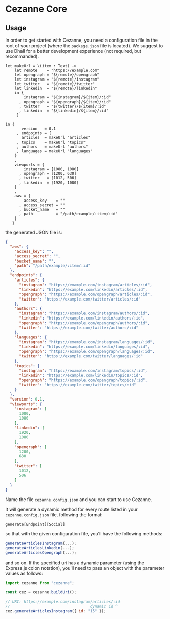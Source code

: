 # Cezanne Core

## Usage

In order to get started with Cezanne, you need a configuration file in the root of your project (where the `package.json` file is located).
We suggest to use Dhall for a better development experience (not required, but recommanded).

```dhall
let makeUrl = \(item : Text) ->
    let remote    = "https://example.com"
    let opengraph = "${remote}/opengraph"
    let instagram = "${remote}/instagram"
    let twitter   = "${remote}/twitter"
    let linkedin  = "${remote}/linkedin"
	in {
        instagram = "${instagram}/${item}/:id"
      , opengraph = "${opengraph}/${item}/:id"
      , twitter   = "${twitter}/${item}/:id"
      , linkedin  = "${linkedin}/${item}/:id"
     }

in {
	   version   = 0.1
	 , endpoints = {
       articles  = makeUrl "articles"
     , topics    = makeUrl "topics"
     , authors   = makeUrl "authors"
     , languages = makeUrl "languages"
   	}
    ,
    viewports = {
        instagram = [1080, 1080]
      , opengraph = [1200, 630]
      , twitter   = [1012, 506]
      , linkedin  = [1920, 1080]
    }
    ,
    aws = {
        access_key    = ""
      , access_secret = ""
      , bucket_name   = ""
      , path          = "/path/example/:item/:id"
    }
   }

```

the generated JSON file is:

```json
{
  "aws": {
    "access_key": "",
    "access_secret": "",
    "bucket_name": "",
    "path": "/path/example/:item/:id"
  },
  "endpoints": {
    "articles": {
      "instagram": "https://example.com/instagram/articles/:id",
      "linkedin": "https://example.com/linkedin/articles/:id",
      "opengraph": "https://example.com/opengraph/articles/:id",
      "twitter": "https://example.com/twitter/articles/:id"
    },
    "authors": {
      "instagram": "https://example.com/instagram/authors/:id",
      "linkedin": "https://example.com/linkedin/authors/:id",
      "opengraph": "https://example.com/opengraph/authors/:id",
      "twitter": "https://example.com/twitter/authors/:id"
    },
    "languages": {
      "instagram": "https://example.com/instagram/languages/:id",
      "linkedin": "https://example.com/linkedin/languages/:id",
      "opengraph": "https://example.com/opengraph/languages/:id",
      "twitter": "https://example.com/twitter/languages/:id"
    },
    "topics": {
      "instagram": "https://example.com/instagram/topics/:id",
      "linkedin": "https://example.com/linkedin/topics/:id",
      "opengraph": "https://example.com/opengraph/topics/:id",
      "twitter": "https://example.com/twitter/topics/:id"
    }
  },
  "version": 0.1,
  "viewports": {
    "instagram": [
      1080,
      1080
    ],
    "linkedin": [
      1920,
      1080
    ],
    "opengraph": [
      1200,
      630
    ],
    "twitter": [
      1012,
      506
    ]
  }
}
```

Name the file `cezanne.config.json` and you can start to use Cezanne.

It will generate a dynamic method for every route listed in your `cezanne.config.json` file, following the format:

`generate[Endpoint][Social]`

so that with the given configuration file, you'll have the following methods:

```js
generateArticlesInstagram(...);
generateArticlesLinkedin(...);
generateArticlesOpengraph(...);
```

and so on.
If the specified uri has a dynamic parameter (using the Express.js colon notation), you'll need to pass an object with the parameter values as follows:

```js
import cezanne from "cezanne";

const cez = cezanne.buildUri();

// URI: https://example.com/instagram/articles/:id
//                                   dynamic id ^
cez.generateArticlesInstagram({ id: "15" });
```
